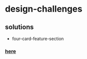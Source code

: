 # design-challenges

## solutions 
- four-card-feature-section
### [here](https://loerk.github.io/design-challenges/four-card-feature-section-master/)
